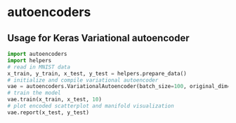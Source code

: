 # autoencoders
## Usage for Keras Variational autoencoder

```python
import autoencoders
import helpers
# read in MNIST data
x_train, y_train, x_test, y_test = helpers.prepare_data()
# initialize and compile variational autoencoder
vae = autoencoders.VariationalAutoencoder(batch_size=100, original_dim=784, latent_dim=2, intermediate_dim=256, epsilon_std=1.0)
# train the model
vae.train(x_train, x_test, 10)
# plot encoded scatterplot and manifold visualization
vae.report(x_test, y_test)
```


